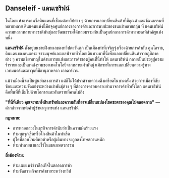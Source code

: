 ## **Danseleif \- แดนเซริฟน์** 

ในโลกแห่งอาร์เดนวีลดินแดนที่เชื่อมต่อทวีปต่าง ๆ ด้วยการแลกเปลี่ยนสินค้าที่มีคุณค่าและวัฒนธรรมที่หลากหลาย ดินแดนแห่งนี้คือจุดศูนย์กลางของการค้าและการพบปะของชนเผ่าหลายกลุ่ม ที่ แดนเซริฟน์ ความหลากหลายทางชาติพันธุ์และวัฒนธรรมได้หลอมรวมกันเป็นศูนย์กลางการค้าทางทะเลที่สำคัญแห่งหนึ่ง

**แดนเซริฟน์** ตั้งอยู่บนชายฝั่งทะเลของทวีปตะวันตก เป็นเมืองท่าที่เจริญรุ่งเรืองด้วยการค้ากับ คูนโดราธ, ดินแดนของคนแคระ ชาวมนุษย์และเอลฟ์จากทั่วโลกเดินทางมาที่นี่เพื่อแลกเปลี่ยนสินค้าจากภูมิภาคต่าง ๆ ความเชี่ยวชาญในด้านการขนส่งและการค้าของผู้คนที่นี่ทำให้ แดนเซริฟน์ กลายเป็นประตูสู่ความร่ำรวยและเป็นแหล่งรวมของเทคโนโลยีจากหลายเผ่าพันธุ์ แม้กระทั่งการแลกเปลี่ยนความรู้ทางเวทมนตร์และอาวุธที่มีอานุภาพจาก เอลดาร์เวน

แม้ว่าเมืองนี้จะเป็นศูนย์กลางการค้า แต่ก็ไม่ได้ปราศจากความตึงเครียดในบางครั้ง ด้วยการเมืองที่ซับซ้อนและความขัดแย้งระหว่างเผ่าพันธุ์ต่าง ๆ ที่ต้องการครอบครองอำนาจการค้าทั่วทั้งโลก แดนเซริฟน์คือพื้นที่ที่เต็มไปด้วยโอกาสและอันตรายที่คาดไม่ถึง

**"ที่นี่ที่เดียว คุณจะพบทั้งสินทรัพย์และความลับที่อาจเปลี่ยนแปลงโชคชะตาของคุณไปตลอดกาล"** — คำกล่าวจากพ่อค้าผู้ชำนาญการแห่ง แดนเซริฟน์

**กฎหมาย:**

* การหลอกลวงในธุรกิจการค้านับว่าเป็นความผิดร้ายแรง  
* ห้ามบุกรุกเรือหรือโกงสินค้าในท่าเรือ  
* ผู้ใดที่ลอบโจมตีพ่อค้าหรือผู้เดินทางจะถูกลงโทษสถานหนัก  
* ห้ามทำลายนาและไร่ในเขตเกษตรกรรม

**สิ่งต้องห้าม:**

* ห้ามเผยแพร่ข่าวลือเท็จในตลาดการค้า  
* ห้ามขัดขวางกิจการค้าขายระหว่างทวีป